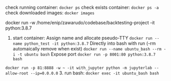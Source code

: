 check running container:
`docker ps`
check exists container:
`docker ps -a`
check downloaded images:
`docker images`

docker run -w /home/enip/zawarudo/codebase/backtesting-project -it python:3.8.7
1. start container:
Assign name and allocate pseudo-TTY
`docker run --name python_test -it python:3.8.7`
Directly into bash with run
(-rm automaically remove when exist)
`docker run --name ubuntu_bash --rm -i -t ubuntu bash`
Expose port
`docker run -p 8001:80 python:3.8.7 bash`

`docker run -p 81:8888 -w ~ -it with_jupyter python -m jupyterlab --allow-root --ip=0.0.0.0`
3. run bash:
`docker exec -it ubuntu_bash bash`